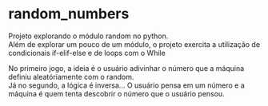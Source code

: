 # random_numbers

Projeto explorando o módulo random no python.<br>
Além de explorar um pouco de um módulo, o projeto exercita a utilização de condicionais if-elif-else e de loops com o While 

No primeiro jogo, a ideia é o usuário adivinhar o número que a máquina definiu aleatóriamente com o random.<br>
Já no segundo, a lógica é inversa... O usuário pensa em um número e a máquina é quem tenta descobrir o número que o usuário pensou.


